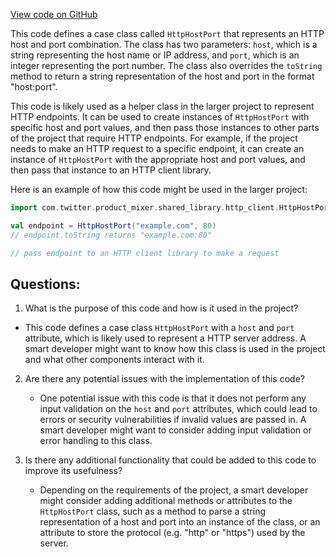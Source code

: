 [View code on GitHub](https://github.com/misbahsy/the-algorithm/product-mixer/shared-library/src/main/scala/com/twitter/product_mixer/shared_library/http_client/HttpHostPort.scala)

This code defines a case class called `HttpHostPort` that represents an HTTP host and port combination. The class has two parameters: `host`, which is a string representing the host name or IP address, and `port`, which is an integer representing the port number. The class also overrides the `toString` method to return a string representation of the host and port in the format "host:port".

This code is likely used as a helper class in the larger project to represent HTTP endpoints. It can be used to create instances of `HttpHostPort` with specific host and port values, and then pass those instances to other parts of the project that require HTTP endpoints. For example, if the project needs to make an HTTP request to a specific endpoint, it can create an instance of `HttpHostPort` with the appropriate host and port values, and then pass that instance to an HTTP client library.

Here is an example of how this code might be used in the larger project:

```scala
import com.twitter.product_mixer.shared_library.http_client.HttpHostPort

val endpoint = HttpHostPort("example.com", 80)
// endpoint.toString returns "example.com:80"

// pass endpoint to an HTTP client library to make a request
```
## Questions: 
 1. What is the purpose of this code and how is it used in the project?
   - This code defines a case class `HttpHostPort` with a `host` and `port` attribute, which is likely used to represent a HTTP server address. A smart developer might want to know how this class is used in the project and what other components interact with it.

2. Are there any potential issues with the implementation of this code?
   - One potential issue with this code is that it does not perform any input validation on the `host` and `port` attributes, which could lead to errors or security vulnerabilities if invalid values are passed in. A smart developer might want to consider adding input validation or error handling to this class.

3. Is there any additional functionality that could be added to this code to improve its usefulness?
   - Depending on the requirements of the project, a smart developer might consider adding additional methods or attributes to the `HttpHostPort` class, such as a method to parse a string representation of a host and port into an instance of the class, or an attribute to store the protocol (e.g. "http" or "https") used by the server.